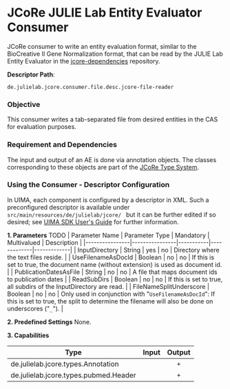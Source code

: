  # JCoRe JULIE Lab Entity Evaluator Consumer
 
 JCoRe consumer to write an entity evaluation format, similar to the BioCreative II Gene Normalization format, that can be read by the JULIE Lab Entity Evaluator in the [jcore-dependencies](https://github.com/JULIELab/jcore-dependencies) repository.

**Descriptor Path**:
```
de.julielab.jcore.consumer.file.desc.jcore-file-reader
```

### Objective
This consumer writes a tab-separated file from desired entities in the CAS for evaluation purposes.

### Requirement and Dependencies
The input and output of an AE is done via annotation objects. The classes corresponding to these objects are part of the [JCoRe Type System](https://github.com/JULIELab/jcore-base/tree/master/jcore-types).

### Using the Consumer - Descriptor Configuration
 In UIMA, each component is configured by a descriptor in XML. Such a preconfigured descriptor is available under `src/main/resources/de/julielab/jcore/ ` but it can be further edited if so desired; see [UIMA SDK User's Guide](https://uima.apache.org/downloads/releaseDocs/2.1.0-incubating/docs/html/tools/tools.html#ugr.tools.cde) for further information.

**1. Parameters**
TODO
| Parameter Name | Parameter Type | Mandatory | Multivalued | Description |
|----------------|----------------|-----------|-------------|-------------|
| InputDirectory | String | yes | no | Directory where the text files reside. |
| UseFilenameAsDocId | Boolean | no | no | If this is set to true, the document name (without extension) is used as document id. |
| PublicationDatesAsFile | String | no | no | A file that maps document ids to publication dates |
| ReadSubDirs | Boolean | no | no | If this is set to true, all subdirs of the InputDirectory are read. |
| FileNameSplitUnderscore | Boolean | no | no | Only used in conjunction with "`UseFilenameAsDocId`": If this is set to true, the split to determine the filename will also be done on underscores ("`_`"). |

**2. Predefined Settings**
None.

**3. Capabilities**

| Type | Input | Output |
|------|:-----:|:------:|
| de.julielab.jcore.types.Annotation |  | `+` |
| de.julielab.jcore.types.pubmed.Header |  | `+` |
